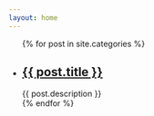 ```yaml
---
layout: home
---
```


<div class="index-content blog">
    <div class="section">
        <ul class="artical-list">
        {% for post in site.categories %}
            <li>
                <h2><a href="{{ post.url }}">{{ post.title }}</a></h2>
                <div class="title-desc">{{ post.description }}</div>
            </li>
        {% endfor %}
        </ul>
    </div>
    <div class="aside">
    </div>
</div>
